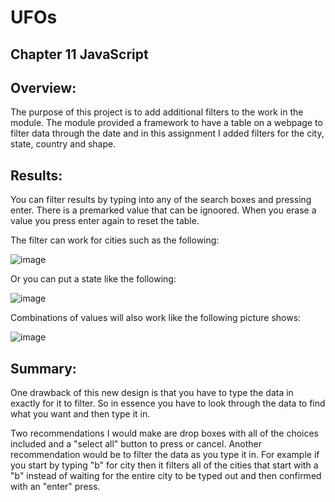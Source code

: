 # UFOs
## Chapter 11 JavaScript

## Overview:

The purpose of this project is to add additional filters to the work in the module. The module provided a framework to have a table on a webpage to filter data through the date
and in this assignment I added filters for the city, state, country and shape. 

## Results:

You can filter results by typing into any of the search boxes and pressing enter. There is a premarked value that can be ignoored. When you erase a value you press enter again to 
reset the table. 

The filter can work for cities such as the following:

![image](https://user-images.githubusercontent.com/78934120/118157840-09e9c800-b3e9-11eb-8774-37e07d86d72a.png)

Or you can put a state like the following:

![image](https://user-images.githubusercontent.com/78934120/118158225-7f559880-b3e9-11eb-897c-6cdffcac87a6.png)

Combinations of values will also work like the following picture shows:

![image](https://user-images.githubusercontent.com/78934120/118158499-db202180-b3e9-11eb-8b59-efeceef376f6.png)

## Summary:

One drawback of this new design is that you have to type the data in exactly for it to filter. So in essence you have to look through the data to find what you want and then type
it in.

Two recommendations I would make are drop boxes with all of the choices included and a "select all" button to press or cancel. Another recommendation would be to filter the data 
as you type it in. For example if you start by typing "b" for city then it filters all of the cities that start with a "b" instead of waiting for the entire city to be typed out
and then confirmed with an "enter" press.
